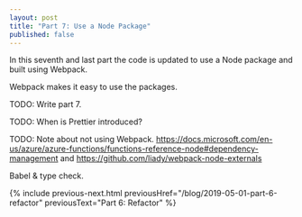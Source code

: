 ```yaml
---
layout: post
title: "Part 7: Use a Node Package"
published: false
---
```


In this seventh and last part the code is updated to use a Node package and built using Webpack.

Webpack makes it easy to use the packages.

TODO: Write part 7.

TODO: When is Prettier introduced?

TODO: Note about not using Webpack. <https://docs.microsoft.com/en-us/azure/azure-functions/functions-reference-node#dependency-management> and <https://github.com/liady/webpack-node-externals>

Babel & type check.

{% include previous-next.html
  previousHref="/blog/2019-05-01-part-6-refactor"
  previousText="Part 6: Refactor"
%}
